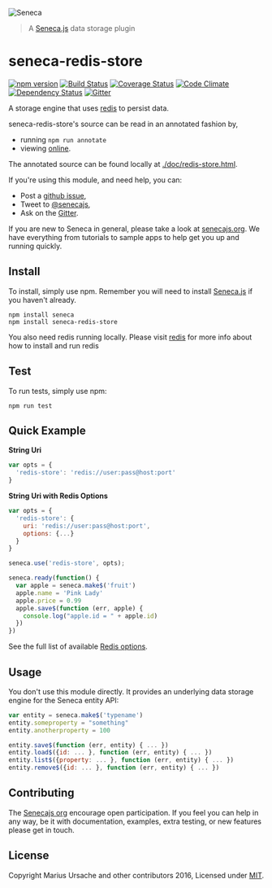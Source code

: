 ![Seneca](http://senecajs.org/files/assets/seneca-logo.png)
> A [Seneca.js][] data storage plugin

# seneca-redis-store

[![npm version][npm-badge]][npm-url]
[![Build Status][travis-badge]][travis-url]
[![Coverage Status][coverage-badge]][coverage-url]
[![Code Climate][codeclimate-badge]][codeclimate-url]
[![Dependency Status][david-badge]][david-url]
[![Gitter][gitter-badge]][gitter-url]


A storage engine that uses [redis][redis-url] to persist data.

seneca-redis-store's source can be read in an annotated fashion by,

- running `npm run annotate`
- viewing [online](http://senecajs.github.io/seneca-redis-store/doc/redis-store.html).

The annotated source can be found locally at [./doc/redis-store.html]().

If you're using this module, and need help, you can:

- Post a [github issue][],
- Tweet to [@senecajs][],
- Ask on the [Gitter][gitter-url].

If you are new to Seneca in general, please take a look at [senecajs.org][]. We have everything from
tutorials to sample apps to help get you up and running quickly.


## Install
To install, simply use npm. Remember you will need to install [Seneca.js][] if you haven't already.

```
npm install seneca
npm install seneca-redis-store
```

You also need redis running locally. Please visit [redis][redis-url] for more info about how to install and run redis

## Test
To run tests, simply use npm:

```
npm run test
```

## Quick Example

**String Uri**
```js
var opts = {
  'redis-store': 'redis://user:pass@host:port'
}
```

**String Uri with Redis Options**
```js
var opts = {
  'redis-store': {
    uri: 'redis://user:pass@host:port',
    options: {...}
  }
}

seneca.use('redis-store', opts);

seneca.ready(function() {
  var apple = seneca.make$('fruit')
  apple.name = 'Pink Lady'
  apple.price = 0.99
  apple.save$(function (err, apple) {
    console.log("apple.id = " + apple.id)
  })
})
```

See the full list of available [Redis options].

## Usage
You don't use this module directly. It provides an underlying data storage engine for the Seneca entity API:

```js
var entity = seneca.make$('typename')
entity.someproperty = "something"
entity.anotherproperty = 100

entity.save$(function (err, entity) { ... })
entity.load$({id: ... }, function (err, entity) { ... })
entity.list$({property: ... }, function (err, entity) { ... })
entity.remove$({id: ... }, function (err, entity) { ... })
```

## Contributing
The [Senecajs org][] encourage open participation. If you feel you can help in any way, be it with
documentation, examples, extra testing, or new features please get in touch.

## License
Copyright Marius Ursache and other contributors 2016, Licensed under [MIT][].

[npm-badge]: https://img.shields.io/npm/v/seneca-redis-store.svg
[npm-url]: https://npmjs.com/package/seneca-redis-store
[travis-badge]: https://travis-ci.org/senecajs/seneca-redis-store.svg
[travis-url]: https://travis-ci.org/senecajs/seneca-redis-store
[codeclimate-badge]: https://codeclimate.com/github/senecajs/seneca-redis-store/badges/gpa.svg
[codeclimate-url]: https://codeclimate.com/github/senecajs/seneca-redis-store
[coverage-badge]: https://coveralls.io/repos/senecajs/seneca-redis-store/badge.svg?branch=master&service=github
[coverage-url]: https://coveralls.io/github/senecajs/seneca-redis-store?branch=master
[david-badge]: https://david-dm.org/senecajs/seneca-redis-store.svg
[david-url]: https://david-dm.org/senecajs/seneca-redis-store

[gitter-badge]: https://badges.gitter.im/Join%20Chat.svg
[gitter-url]: https://gitter.im/senecajs/seneca

[MIT]: ./LICENSE
[Senecajs org]: https://github.com/senecajs/
[Seneca.js]: https://www.npmjs.com/package/seneca
[senecajs.org]: http://senecajs.org/
[redis-url]: http://redis.io/
[Redis options]: https://github.com/NodeRedis/node_redis#rediscreateclient
[github issue]: https://github.com/senecajs/seneca-redis-store/issues
[@senecajs]: http://twitter.com/senecajs
